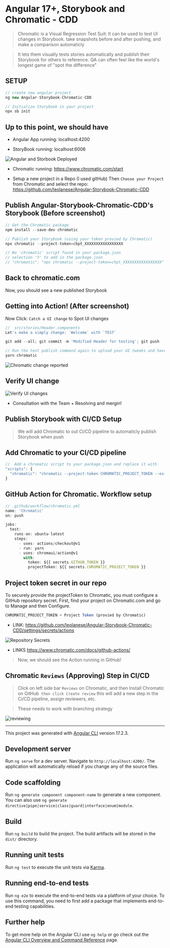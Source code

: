 # Angular 17+, Storybook and Chromatic - CDD

> Chromatic is a Visual Regression Test Suit: It can be used to test UI changes in Storybook.
 take snapshots before and after pushing, and make a comparison automaticly

> It lets them visually tests stories automatically and publish their Storybook for others to reference. QA can often feel like the world's longest game of "spot the difference"

## SETUP

```js
// create new angular project
ng new Angular-Storybook-Chromatic-CDD

// Initialize Storybook in your project
npx sb init
```

## Up to this point, we should have

- Angular App running:
localhost:4200

- StoryBook running:
localhost:6006

![Angular and Storbook Deployed](./src/app/assets/AngularAndStorybookDeployed.png)

- Chromatic running:
https://www.chromatic.com/start

- Setup a new project in a Repo (I used gitHub)
Then `Choose your Project` from Chromatic and select the repo:
https://github.com/leolanese/Angular-Storybook-Chromatic-CDD

## Publish Angular-Storybook-Chromatic-CDD's Storybook (Before screenshot)

```js
// Get the Chromatic package
npm install --save-dev chromatic

// Publish your Storybook (using your token provied by Chromatic)
npx chromatic --project-token=chpt_XXXXXXXXXXXXXXXXX

// No 'chromatic' script found in your package.json
// selection 'Y' to add in the package.json
// "chromatic": "npx chromatic --project-token=chpt_XXXXXXXXXXXXXXXXX"
```

## Back to chromatic.com
Now,  you should see a new published Storybook

## Getting into Action! (After screenshot)
Now Click: `Catch a UI change` to Spot UI changes

```js
//  src/stories/Header.components
Let's make a simply change: `Welcome` with `TEST`

git add --all; git commit -m 'Modified Header for testing'; git push

// Run the test publish command again to upload your UI tweaks and have Chromatic catch your changes
yarn chromatic
```

![Chromatic change reported](./src/app/assets/componentChanged.png)

## Verify UI change

![Verify UI changes](./src/app/assets/VerifyUIChanges.png)

- Consultation with the Team + Resolving and mergin!


## Publish Storybook with CI/CD Setup

> We will add Chromatic to out Ci/CD pipeline to automaticly publish Storybook when push

## Add Chromatic to your CI/CD pipeline

```js
//  Add a chromatic script to your package.json and replace it with
"scripts": {
  "chromatic": "chromatic --project-token CHROMATIC_PROJECT_TOKEN --exit-zero-on-changes"
}
```

## GitHub Action for Chromatic. Workflow setup

```js
// .github/workflow/chromatic.yml
name: 'Chromatic'
on: push

jobs:
  test:
    runs-on: ubuntu-latest
    steps:
      - uses: actions/checkout@v1
      - run: yarn
      - uses: chromaui/action@v1
        with:
          token: ${{ secrets.GITHUB_TOKEN }}
          projectToken: ${{ secrets.CHROMATIC_PROJECT_TOKEN }}
```

## Project token secret  in our repo

To securely provide the projectToken to Chromatic, you must configure a GitHub repository secret. First, find your project on Chromatic.com and go to Manage and then Configure.

```js
CHROMATIC_PROJECT_TOKEN + Project Token (provied by Chromatic)
```

- LINK:
https://github.com/leolanese/Angular-Storybook-Chromatic-CDD/settings/secrets/actions

![Repository Secrets](./src/app/assets/RepositorySecrets.png)

- LINKS
https://www.chromatic.com/docs/github-actions/


> Now, we should see the Action running in GitHub!

## Chromatic `Reviews` (Approving) Step in CI/CD

> Click on left side bar `Reviews` on Chromatic, and then Install Chromatic on GitHub` then click Create review` this will add a new step in the Ci/CD pipeline, assign reviewers, etc.

> These needs to work with branching strategy

![reviewing](./src/app/assets/Reviewing.png)

---

This project was generated with [Angular CLI](https://github.com/angular/angular-cli) version 17.2.3.

## Development server

Run `ng serve` for a dev server. Navigate to `http://localhost:4200/`. The application will automatically reload if you change any of the source files.

## Code scaffolding

Run `ng generate component component-name` to generate a new component. You can also use `ng generate directive|pipe|service|class|guard|interface|enum|module`.

## Build

Run `ng build` to build the project. The build artifacts will be stored in the `dist/` directory.

## Running unit tests

Run `ng test` to execute the unit tests via [Karma](https://karma-runner.github.io).

## Running end-to-end tests

Run `ng e2e` to execute the end-to-end tests via a platform of your choice. To use this command, you need to first add a package that implements end-to-end testing capabilities.

## Further help

To get more help on the Angular CLI use `ng help` or go check out the [Angular CLI Overview and Command Reference](https://angular.io/cli) page.
